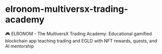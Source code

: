# elronom-multiversx-trading-academy
🎮 ELRONOM - The MultiversX Trading Academy: Educational gamified blockchain app teaching trading and EGLD with NFT rewards, quests, and AI mentorship

